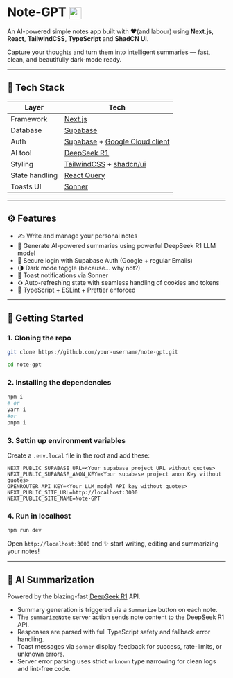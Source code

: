 # Note-GPT  <img src="https://note-gpt-oo.vercel.app/favicon.ico" width="28" height="28" style="vertical-align: middle;" />

An AI-powered simple notes app built with ❤️(and labour) using **Next.js**, **React**, **TailwindCSS**, **TypeScript** and **ShadCN UI**. 

Capture your thoughts and turn them into intelligent summaries — fast, clean, and beautifully dark-mode ready.

---

## 🧪 Tech Stack

| Layer         | Tech                         |
| ------------- | ---------------------------- |
| Framework     | [Next.js](https://nextjs.org/)  |
| Database      | [Supabase](https://supabase.com) |
| Auth          | [Supabase](https://supabase.com/auth) + [Google Cloud client](https://console.cloud.google.com/auth/overview)|
| AI tool       | [DeepSeek R1](https://deepseek.com) |
| Styling       | [TailwindCSS](https://tailwindcss.com) + [shadcn/ui](https://ui.shadcn.com) |
| State handling| [React Query](https://tanstack.com/query/latest) |
| Toasts UI     | [Sonner](https://sonner.emilkowal.dev/) |

---

## ⚙️ Features

- ✍️ Write and manage your personal notes
- 🧠 Generate AI-powered summaries using powerful DeepSeek R1 LLM model
- 🔐 Secure login with Supabase Auth (Google + regular Emails)
- 🌗 Dark mode toggle (because... why not?)
- 💬 Toast notifications via Sonner
- ♻️ Auto-refreshing state with seamless handling of cookies and tokens
- 🧼 TypeScript + ESLint + Prettier enforced

---

## 🚀 Getting Started

### 1. Cloning the repo

```bash
git clone https://github.com/your-username/note-gpt.git
```
```bash
cd note-gpt
```

### 2. Installing the dependencies

```bash
npm i
# or
yarn i
#or
pnpm i
```

### 3. Settin up environment variables

Create a `.env.local` file in the root and add these:

```env
NEXT_PUBLIC_SUPABASE_URL=<Your supabase project URL without quotes>
NEXT_PUBLIC_SUPABASE_ANON_KEY=<Your supabase project anon Key without quotes>
OPENROUTER_API_KEY=<Your LLM model API key without quotes>
NEXT_PUBLIC_SITE_URL=http://localhost:3000
NEXT_PUBLIC_SITE_NAME=Note-GPT
```

### 4. Run in localhost

```bash
npm run dev
```

Open `http://localhost:3000` and ✨ start writing, editing and summarizing your notes!

---

## 🧠 AI Summarization

Powered by the blazing-fast [DeepSeek R1](https://deepseek.com) API.

- Summary generation is triggered via a `Summarize` button on each note.
- The `summarizeNote` server action sends note content to the DeepSeek R1 API.
- Responses are parsed with full TypeScript safety and fallback error handling.
- Toast messages via `sonner` display feedback for success, rate-limits, or unknown errors.
- Server error parsing uses strict `unknown` type narrowing for clean logs and lint-free code.

